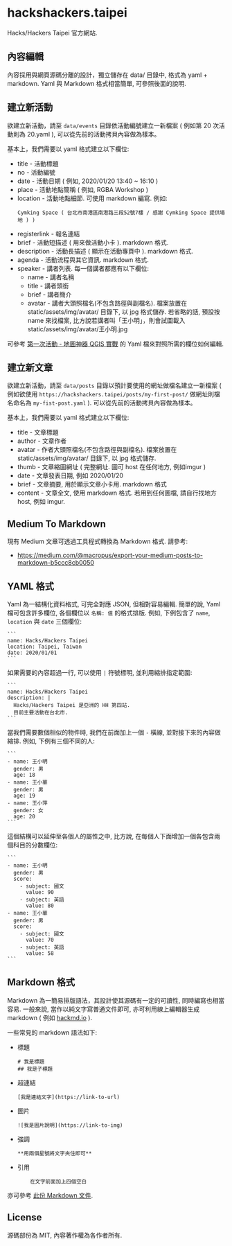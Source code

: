 # hackshackers.taipei

Hacks/Hackers Taipei 官方網站.


## 內容編輯

內容採用與網頁源碼分離的設計，獨立儲存在 data/ 目錄中, 格式為 yaml + markdown. Yaml 與 Markdown 格式相當簡單, 可參照後面的說明.


## 建立新活動

欲建立新活動，請至 `data/events` 目錄依活動編號建立一新檔案 ( 例如第 20 次活動則為 20.yaml ), 可以從先前的活動拷貝內容做為樣本。

基本上，我們需要以 yaml 格式建立以下欄位:

 * title - 活動標題
 * no - 活動編號
 * date - 活動日期 ( 例如, 2020/01/20 13:40 ~ 16:10 )
 * place - 活動地點簡稱 ( 例如, RGBA Workshop )
 * location - 活動地點細節. 可使用 markdown 編寫. 例如:
    ```
    Cymking Space ( 台北市南港區南港路三段52號7樓 / 感謝 Cymking Space 提供場地 ) ) 
    ```
 * registerlink - 報名連結
 * brief - 活動短描述 ( 用來做活動小卡 ). markdown 格式.
 * description - 活動長描述 ( 顯示在活動專頁中 ). markdown 格式.
 * agenda - 活動流程與其它資訊. markdown 格式.
 * speaker - 講者列表. 每一個講者都應有以下欄位:
   - name - 講者名稱
   - title - 講者頭銜
   - brief - 講者簡介
   - avatar -
     講者大頭照檔名(不包含路徑與副檔名). 檔案放置在 static/assets/img/avatar/ 目錄下, 以 jpg 格式儲存.
     若省略的話, 預設按 name 來找檔案, 比方說若講者叫「王小明」，則會試圖載入 static/assets/img/avatar/王小明.jpg

可參考 [第一次活動 - 地圖神器 QGIS 實戰](https://github.com/hackshackerstaipei/website/blob/master/data/events/1.yaml) 的 Yaml 檔來對照所需的欄位如何編輯.


## 建立新文章

欲建立新活動，請至 `data/posts` 目錄以預計要使用的網址做檔名建立一新檔案 ( 例如欲使用 `https://hackshackers.taipei/posts/my-first-post/` 做網址則檔名命名為 `my-fist-post.yaml` ). 可以從先前的活動拷貝內容做為樣本。

基本上，我們需要以 yaml 格式建立以下欄位:

 * title - 文章標題
 * author - 文章作者
 * avatar - 作者大頭照檔名(不包含路徑與副檔名). 檔案放置在 static/assets/img/avatar/ 目錄下, 以 jpg 格式儲存.
 * thumb - 文章縮圖網址 ( 完整網址. 圖可 host 在任何地方, 例如imgur )
 * date - 文章發表日期, 例如 2020/01/20
 * brief - 文章摘要, 用於顯示文章小卡用. markdown 格式
 * content - 文章全文, 使用 markdown 格式. 若用到任何圖檔, 請自行找地方 host, 例如 imgur.


## Medium To Markdown

現有 Medium 文章可透過工具程式轉換為 Markdown 格式. 請參考:

 * https://medium.com/@macropus/export-your-medium-posts-to-markdown-b5ccc8cb0050


## YAML 格式

Yaml 為一結構化資料格式, 可完全對應 JSON, 但相對容易編輯. 簡單的說, Yaml 檔可包含許多欄位, 各個欄位以 `名稱: 值` 的格式排版. 例如, 下例包含了 `name`, `location` 與 `date` 三個欄位:

    ```
    name: Hacks/Hackers Taipei
    location: Taipei, Taiwan
    date: 2020/01/01
    ```

如果需要的內容超過一行, 可以使用 `|` 符號標明, 並利用縮排指定範圍:

    ```
    name: Hacks/Hackers Taipei
    description: |
      Hacks/Hackers Taipei 是亞洲的 HH 第四站.
      目前主要活動在台北市.
    ```

當我們需要數個相似的物件時, 我們在前面加上一個 `-` 橫線, 並對接下來的內容做縮排. 例如, 下例有三個不同的人:

    ```
    - name: 王小明
      gender: 男
      age: 18
    - name: 王小華
      gender: 男
      age: 19
    - name: 王小萍
      gender: 女
      age: 20
    ```

這個結構可以延伸至各個人的屬性之中, 比方說, 在每個人下面增加一個各包含兩個科目的分數欄位:

    ```
    - name: 王小明
      gender: 男
      score:
        - subject: 國文
          value: 90
        - subject: 英語
          value: 80
    - name: 王小華
      gender: 男
      score:
        - subject: 國文
          value: 70
        - subject: 英語
          value: 58
    ```


## Markdown 格式

Markdown 為一簡易排版語法，其設計使其源碼有一定的可讀性, 同時編寫也相當容易. 一般來說, 當作以純文字寫普通文件即可, 亦可利用線上編輯器生成 markdown ( 例如 [hackmd.io](https://hackmd.io) ).

一些常見的 markdown 語法如下:

 * 標題
   ```
   # 我是標題
   ## 我是子標題
   ```
 * 超連結
   ```
   [我是連結文字](https://link-to-url)
   ```
 * 圖片
   ```
   ![我是圖片說明](https://link-to-img)
   ```
 * 強調
   ```
   **用兩個星號將文字夾住即可**
   ```
 * 引用
   ```
       在文字前面加上四個空白
   ```


亦可參考 [此份 Markdown 文件](https://markdown.tw/).



## License

源碼部份為 MIT, 內容著作權為各作者所有.

